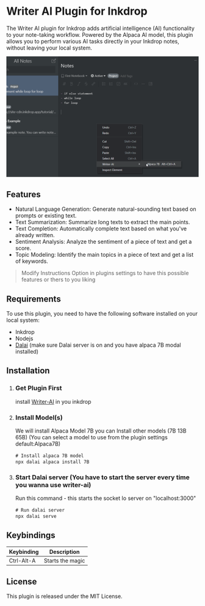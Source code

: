 # Writer AI Plugin for Inkdrop
The Writer AI plugin for Inkdrop adds artificial intelligence (AI) functionality to your note-taking workflow. Powered by the Alpaca AI model, this plugin allows you to perform various AI tasks directly in your Inkdrop notes, without leaving your local system.

![](./assets/demo.gif)


## Features

- Natural Language Generation: Generate natural-sounding text based on prompts or existing text.
- Text Summarization: Summarize long texts to extract the main points.
- Text Completion: Automatically complete text based on what you've already written.
- Sentiment Analysis: Analyze the sentiment of a piece of text and get a score.
- Topic Modeling: Identify the main topics in a piece of text and get a list of keywords.

> Modify Instructions Option in plugins settings to have this possible features or thers to you liking

## Requirements

To use this plugin, you need to have the following software installed on your local system:

- Inkdrop
- Nodejs
- [Dalai](https://github.com/cocktailpeanut/dalai) (make sure Dalai server is on and you have alpaca 7B modal installed)


## Installation
1. ### Get Plugin First
    install [Writer-AI](https://my.inkdrop.app/plugins/writer-ai) in you inkdrop 

2. ### Install Model(s) 
    
    We will install Alpaca Model 7B  you can Install other models (7B 13B  65B) (You can select a model to use from the plugin settings default:Alpaca7B)
    ```
    # Install alpaca 7B model
    npx dalai alpaca install 7B
    ```

2. ### Start Dalai server (You have to start the server every time you wanna use writer-ai)
    Run this command - this starts the socket Io server on "localhost:3000"
    ```
    # Run dalai server
    npx dalai serve
    ```






## Keybindings

| Keybinding | Description                      |
| ---------- | -------------------------------- |
| Ctrl-Alt-A | Starts the magic                 |


## License

This plugin is released under the MIT License.